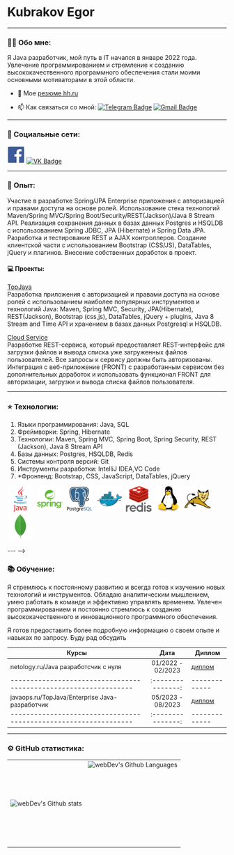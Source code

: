 
# Kubrakov Egor

---

### :man_technologist: Обо мне:
Я Java разработчик, мой путь в IT начался в январе 2022 года. Увлечение программированием и стремление к созданию высококачественного программного обеспечения стали моими основными мотиваторами в этой области. 


- :page_facing_up: Мое <a href= "https://spb.hh.ru/resume/8489b52fff0b203a6b0039ed1f517963446d6a"> резюме hh.ru</a>

- :mailbox: Как связаться со мной: [![Telegram Badge](https://img.shields.io/badge/-EgorKubrakov-blue?style=flat&logo=Telegram&logoColor=white)](https://t.me/egor_018) [![Gmail Badge](https://img.shields.io/badge/-Gmail-red?style=flat&logo=Gmail&logoColor=white)](mailto:egorkubrakov87@gmail.com)

---

### :link: Социальные сети:

  <div id="badges">
<!--     <a href="https://www.linkedin.com/in/%D0%B0%D0%BB%D0%B5%D0%BA%D1%81%D0%B5%D0%B9-%D1%84%D0%B8%D0%BB%D0%B8%D0%BC%D0%BE%D0%BD%D0%BE%D0%B2-2a0b07257/" target="_blank"> -->
      <img src="https://github.com/devicons/devicon/blob/master/icons/facebook/facebook-original.svg" width="40" height="40" alt="linkedin" />
    </a>
    <a href="https://vk.com/kubrakov_egor" target="_blank">
      <img src="https://cdn-icons-png.flaticon.com/512/145/145813.png" width="40" height="40" alt="VK Badge"/>
  </a>
  </div>

---
### :briefcase: Опыт:
<div>
  Участие в разработке Spring/JPA Enterprise приложения с авторизацией и правами доступа на основе ролей.
Использование стека технологий Maven/Spring MVC/Spring Boot/Security/REST(Jackson)/Java 8 Stream API.
Реализация сохранения данных в базах данных Postgres и HSQLDB с использованием Spring JDBC, JPA (Hibernate) и Spring Data JPA.
Разработка и тестирование REST и AJAX контроллеров.
Создание клиентской части с использованием Bootstrap (CSS/JS), DataTables, jQuery и плагинов.
Внесение собственных доработок в проект.
</div>


#### 💻 Проекты:

<a href="https://github.com/Egor51/TopJava">TopJava<a><br>
Разработка приложения c авторизацией и правами доступа на основе ролей с использованием наиболее популярных инструментов и технологий Java: Maven, Spring MVC, Security, JPA(Hibernate), REST(Jackson), Bootstrap (css,js), DataTables, jQuery + plugins, Java 8 Stream and Time API и хранением в базах данных Postgresql и HSQLDB.

<a href="https://github.com/Egor51/Cloud_service"> Cloud Service<a><br>
Разработке REST-сервиса, который предоставляет REST-интерфейс для загрузки файлов и вывода списка уже загруженных файлов пользователей. Все запросы к сервису должны быть авторизованы. Интеграция с веб-приложение (FRONT) с разработанным сервисом без дополнительных доработок и использовать функционал FRONT для авторизации, загрузки и вывода списка файлов пользователя.

<a href=""><a>

---

### :star: Технологии:

<ol>
  <li>Языки программирования: Java, SQL</li>
  <li>Фреймворки: Spring, Hibernate</li>
  <li>Технологии: Maven, Spring MVC, Spring Boot, Spring Security, REST (Jackson), Java 8 Stream API</li>
  <li>Базы данных: Postgres, HSQLDB, Redis</li>
  <li>Системы контроля версий: Git</li>
  <li>Инструменты разработки: IntelliJ IDEA,VC Code</li>
  <li>*Фронтенд: Bootstrap, CSS, JavaScript, DataTables, jQuery</li>
</ol>

<div>
  <img src="https://github.com/devicons/devicon/blob/master/icons/java/java-original-wordmark.svg" title="git" alt="git" width="60" height="60"/>&nbsp
  <img src="https://github.com/devicons/devicon/blob/master/icons/spring/spring-original-wordmark.svg" title="html5" alt="html5" width="60" height="60"/>&nbsp
  <img src="https://github.com/devicons/devicon/blob/master/icons/postgresql/postgresql-original-wordmark.svg" title="css" alt="css" width="60" height="60"/>&nbsp
  <img src="https://github.com/devicons/devicon/blob/master/icons/docker/docker-original.svg" title="javascript" alt="javascript" width="60" height="60"/>&nbsp
  <img src="https://github.com/devicons/devicon/blob/master/icons/redis/redis-original-wordmark.svg" title="reactjs" alt="reactjs" width="60" height="60"/>&nbsp
  <img src="https://github.com/devicons/devicon/blob/master/icons/linux/linux-original.svg" title="nodejs" alt="nodejs" width="60" height="60"/>&nbsp
  <img src="https://github.com/devicons/devicon/blob/master/icons/tomcat/tomcat-original.svg" title="express" alt="express" width="60" height="60"/>&nbsp
  <img src="https://github.com/devicons/devicon/blob/master/icons/mongodb/mongodb-original.svg" title="mongodb" alt="mongodb" width="60" height="60"/>&nbsp;
</div>

--- -->

### :books: Обучение:

<div>
  Я стремлюсь к постоянному развитию и всегда готов к изучению новых технологий и инструментов. Обладаю аналитическим мышлением, умею работать в команде и эффективно управлять временем. Увлечен программированием и постоянно стремлюсь к созданию высококачественного и инновационного программного обеспечения.

Я готов предоставить более подробную информацию о своем опыте и навыках по запросу. Буду рад обсудить
</div>

| Курсы                                                           | Дата              | Диплом       |
| ----------------------------------------------------------------| :---------------: | -------------|
| netology.ru/Java разработсчик с нуля                            | 01/2022 - 02/2023 | <a href= "https://netology.ru/backend/api/user/programs/25318/pdf_certificate"> диплом </a>
| ----------------------------------------------------------------| :---------------: | -------------|
| javaops.ru/TopJava/Enterprise Java-разработчик                  | 05/2023 - 08/2023 | <a href= "https://netology.ru/backend/api/user/programs/25318/pdf_certificate"> диплом </a>
| ----------------------------------------------------------------| :---------------: | -------------|
                 

---

<!-- ### 💻 Codewars:

![codewars](https://www.codewars.com/users/egor51/badges) -->

### ⚙️ GitHub статистика:

<table>
  <tr>
    <td>
      <img align="left" src="http://github-readme-streak-stats.herokuapp.com?user=FilimonovAlexey&theme=dark&background=000000" alt="webDev's Github stats" />
    </td>
    <td>
      <img height="195px" align="right" alt="webDev's Github Languages" src="https://github-readme-stats-sigma-five.vercel.app/api/top-langs/?username=Egor51&layout=compact&theme=vision-friendly-dark" />
    </td>
  </tr>
</table>
